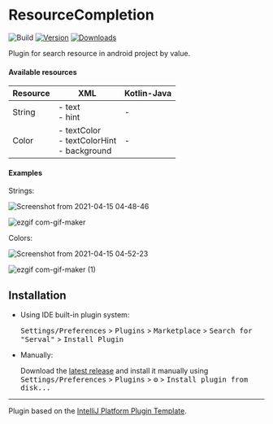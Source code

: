 # ResourceCompletion

![Build](https://github.com/ArtemMotuznyi/ResourceCompletion/workflows/Build/badge.svg)
[![Version](https://img.shields.io/jetbrains/plugin/v/PLUGIN_ID.svg)](https://plugins.jetbrains.com/plugin/PLUGIN_ID)
[![Downloads](https://img.shields.io/jetbrains/plugin/d/PLUGIN_ID.svg)](https://plugins.jetbrains.com/plugin/PLUGIN_ID)

<!-- Plugin description -->
Plugin for search resource in android project by value.

#### Available resources

|  Resource | XML | Kotlin-Java  |
| -------------- | ------------------- | -----------------|
|  String | - text</br>- hint</br>  | - |
|  Color  | - textColor</br>- textColorHint</br>- background| - |

#### Examples

Strings:

![Screenshot from 2021-04-15 04-48-46](https://user-images.githubusercontent.com/14909351/114802216-fde8f700-9da5-11eb-9781-c40cee7e2557.png)

![ezgif com-gif-maker](https://user-images.githubusercontent.com/14909351/114804935-d0527c80-9daa-11eb-92c1-c65c7547a8cd.gif)

Colors:

![Screenshot from 2021-04-15 04-52-23](https://user-images.githubusercontent.com/14909351/114802590-a7c88380-9da6-11eb-8e00-1db8cfdbcdbe.png)

![ezgif com-gif-maker (1)](https://user-images.githubusercontent.com/14909351/114805058-fc6dfd80-9daa-11eb-84e6-e1c01347d07a.gif)


<!-- Plugin description end -->

## Installation

- Using IDE built-in plugin system:
  
  <kbd>Settings/Preferences</kbd> > <kbd>Plugins</kbd> > <kbd>Marketplace</kbd> > <kbd>Search for "Serval"</kbd> >
  <kbd>Install Plugin</kbd>
  
- Manually:

  Download the [latest release](https://github.com/ArtemMotuznyi/ResourceCompletion/releases/latest) and install it manually using
  <kbd>Settings/Preferences</kbd> > <kbd>Plugins</kbd> > <kbd>⚙️</kbd> > <kbd>Install plugin from disk...</kbd>


---
Plugin based on the [IntelliJ Platform Plugin Template][template].


[template]: https://github.com/JetBrains/intellij-platform-plugin-template
